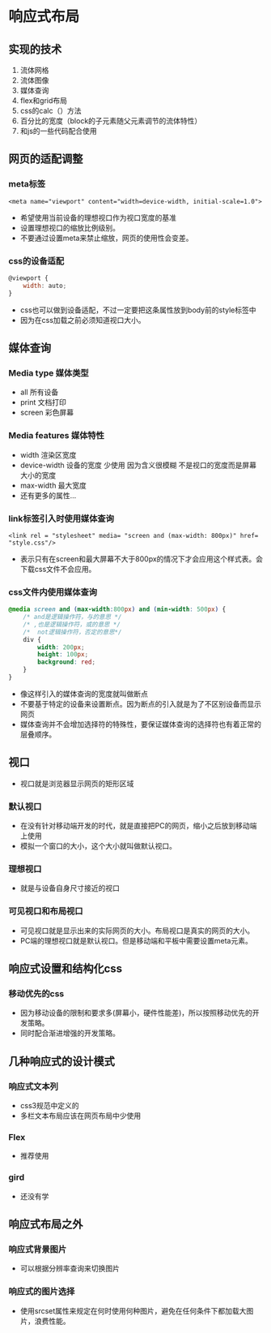 # 响应式布局

## 实现的技术

1. 流体网格
2. 流体图像
3. 媒体查询
4. flex和grid布局
5. css的calc（）方法
6. 百分比的宽度（block的子元素随父元素调节的流体特性）
7. 和js的一些代码配合使用

## 网页的适配调整

### meta标签

```<meta name="viewport" content="width=device-width, initial-scale=1.0">```

* 希望使用当前设备的理想视口作为视口宽度的基准
* 设置理想视口的缩放比例级别。
* 不要通过设置meta来禁止缩放，网页的使用性会变差。

### css的设备适配

```js
@viewport {
    width: auto;
}
```

* css也可以做到设备适配，不过一定要把这条属性放到body前的style标签中
* 因为在css加载之前必须知道视口大小。

## 媒体查询

### Media type 媒体类型

* all 所有设备
* print 文档打印
* screen 彩色屏幕

### Media features 媒体特性

* width 渲染区宽度
* device-width 设备的宽度  少使用 因为含义很模糊 不是视口的宽度而是屏幕大小的宽度
* max-width 最大宽度
* 还有更多的属性...

### link标签引入时使用媒体查询

```<link rel = "stylesheet" media= "screen and (max-width: 800px)" href= "style.css"/>```

* 表示只有在screen和最大屏幕不大于800px的情况下才会应用这个样式表。会下载css文件不会应用。

### css文件内使用媒体查询

```css
@media screen and (max-width:800px) and (min-width: 500px) {
    /* and是逻辑操作符，与的意思 */
    /* ,也是逻辑操作符，或的意思 */
    /*  not逻辑操作符，否定的意思*/
    div {
        width: 200px;
        height: 100px;
        background: red;
    }
}
```

* 像这样引入的媒体查询的宽度就叫做断点
* 不要基于特定的设备来设置断点。因为断点的引入就是为了不区别设备而显示网页
* 媒体查询并不会增加选择符的特殊性，要保证媒体查询的选择符也有着正常的层叠顺序。

## 视口

* 视口就是浏览器显示网页的矩形区域

### 默认视口

* 在没有针对移动端开发的时代，就是直接把PC的网页，缩小之后放到移动端上使用
* 模拟一个窗口的大小，这个大小就叫做默认视口。

### 理想视口

* 就是与设备自身尺寸接近的视口

### 可见视口和布局视口

* 可见视口就是显示出来的实际网页的大小。布局视口是真实的网页的大小。
* PC端的理想视口就是默认视口。但是移动端和平板中需要设置meta元素。

## 响应式设置和结构化css

### 移动优先的css

* 因为移动设备的限制和要求多(屏幕小，硬件性能差)，所以按照移动优先的开发策略。
* 同时配合渐进增强的开发策略。

## 几种响应式的设计模式

### 响应式文本列

* css3规范中定义的
* 多栏文本布局应该在网页布局中少使用

### Flex

* 推荐使用

### gird

* 还没有学

## 响应式布局之外

### 响应式背景图片

* 可以根据分辨率查询来切换图片

### 响应式的图片选择

* 使用srcset属性来规定在何时使用何种图片，避免在任何条件下都加载大图片，浪费性能。